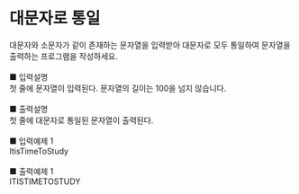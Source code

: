 # 대문자로 통일
대문자와 소문자가 같이 존재하는 문자열을 입력받아 대문자로 모두 통일하여 문자열을 출력하는 프로그램을 작성하세요.<br>
<br>
■ 입력설명<br>
첫 줄에 문자열이 입력된다. 문자열의 길이는 100을 넘지 않습니다.<br>
<br>
■ 출력설명<br>
첫 줄에 대문자로 통일된 문자열이 출력된다.<br>
<br>
■ 입력예제 1<br>
ItisTimeToStudy<br>
<br>
■ 출력예제 1<br>
ITISTIMETOSTUDY